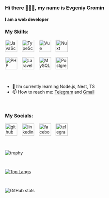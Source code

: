### Hi there 🎉🎉🎉, my name is Evgeniy Gromin 
#### I am a web developer

### My Skills:

[<img src='https://cdn.jsdelivr.net/npm/simple-icons@3.0.1/icons/javascript.svg' alt='JavaScript' height='40'>](https://developer.mozilla.org/en-US/docs/Web/JavaScript 'JavaScript') &nbsp;&nbsp; 
[<img src='https://cdn.jsdelivr.net/npm/simple-icons@3.0.1/icons/typescript.svg' alt='TypeScript' height='40'>](https://www.typescriptlang.org 'TypeScript') &nbsp;&nbsp; 
[<img src='https://cdn.jsdelivr.net/npm/simple-icons@3.0.1/icons/vue-dot-js.svg' alt='Vue' height='40'>](https://vuejs.org 'Vue') &nbsp;&nbsp; 
[<img src='https://cdn.jsdelivr.net/npm/simple-icons@3.0.1/icons/nuxt-dot-js.svg' alt='Nuxt' height='40'>](https://nuxt.com 'Nuxt') &nbsp;&nbsp; 

[<img src='https://cdn.jsdelivr.net/npm/simple-icons@3.0.1/icons/php.svg' alt='PHP' height='40'>](https://www.php.net/ 'PHP') &nbsp;&nbsp; 
[<img src='https://cdn.jsdelivr.net/npm/simple-icons@3.0.1/icons/laravel.svg' alt='Laravel' height='40'>](https://laravel.com 'Laravel') &nbsp;&nbsp; 
[<img src='https://cdn.jsdelivr.net/npm/simple-icons@3.0.1/icons/mysql.svg' alt='MySQL' height='40'>](https://www.mysql.com 'MySQL') &nbsp;&nbsp; 
[<img src='https://cdn.jsdelivr.net/npm/simple-icons@3.0.1/icons/postgresql.svg' alt='Postgres' height='40'>](https://www.postgresql.org 'Postgres')

&nbsp;

- 🌱 I’m currently learning Node.js, Nest, TS 
- 📫 How to reach me: [Telegram](https://t.me/Jonik73) and [Gmail](mailto:evgeniy.gromin@gmail.com)

&nbsp;
### My Socials:

[<img src='https://cdn.jsdelivr.net/npm/simple-icons@3.0.1/icons/github.svg' alt='github' height='40'>](https://github.com/JonikUl) &nbsp;&nbsp; [<img src='https://cdn.jsdelivr.net/npm/simple-icons@3.0.1/icons/linkedin.svg' alt='linkedin' height='40'>](https://www.linkedin.com/in/evgenygromin/) &nbsp;&nbsp; [<img src='https://cdn.jsdelivr.net/npm/simple-icons@3.0.1/icons/facebook.svg' alt='facebook' height='40'>](https://www.facebook.com/EvgeniyGromin) &nbsp;&nbsp; [<img src='https://cdn.jsdelivr.net/npm/simple-icons@3.0.1/icons/telegram.svg' alt='telegram' height='40'>](https://t.me/Jonik73)  

&nbsp;

![trophy](https://github-profile-trophy.vercel.app/?username=JonikUl&column=3&margin-w=15&margin-h=15)

&nbsp;

[![Top Langs](https://github-readme-stats.vercel.app/api/top-langs/?username=JonikUl)](https://github.com/anuraghazra/github-readme-stats)

&nbsp;

![GitHub stats](https://github-readme-stats.vercel.app/api?username=JonikUl&show_icons=true&count_private=true) 
